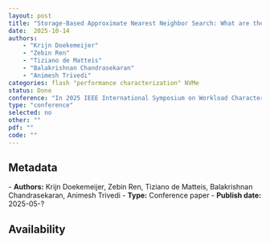 ```yaml
---
layout: post
title: "Storage-Based Approximate Nearest Neighbor Search: What are the Performance Cost and I/O Characteristics?"
date:  2025-10-14
authors: 
    - "Krijn Doekemeijer"
    - "Zebin Ren" 
    - "Tiziano de Matteis"
    - "Balakrishnan Chandrasekaran"
    - "Animesh Trivedi" 
categories: flash "performance characterization" NVMe 
status: Done
conference: "In 2025 IEEE International Symposium on Workload Characterization (IISWC)"
type: "conference"
selected: no
other: ""
pdf: ""
code: ""
---
```


<h2>Metadata</h2>
- <b>Authors:</b> Krijn Doekemeijer, Zebin Ren, Tiziano de Matteis, Balakrishnan Chandrasekaran, Animesh Trivedi
- <b>Type:</b> Conference paper
- <b>Publish date:</b> 2025-05-?

<h2>Availability</h2>
